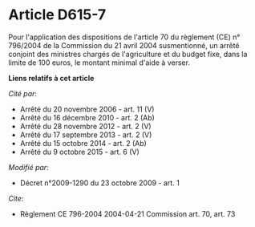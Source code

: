 # Article D615-7

Pour l'application des dispositions de l'article 70 du règlement (CE) n° 796/2004 de la Commission du 21 avril 2004
susmentionné, un arrêté conjoint des ministres chargés de l'agriculture et du budget fixe, dans la limite de 100 euros, le
montant minimal d'aide à verser.

**Liens relatifs à cet article**

_Cité par_:

  - Arrêté du 20 novembre 2006 - art. 11 (V)
  - Arrêté du 16 décembre 2010 - art. 2 (Ab)
  - Arrêté du 28 novembre 2012 - art. 2 (V)
  - Arrêté du 17 septembre 2013 - art. 2 (V)
  - Arrêté du 15 octobre 2014 - art. 2 (Ab)
  - Arrêté du 9 octobre 2015 - art. 6 (V)

_Modifié par_:

  - Décret n°2009-1290 du 23 octobre 2009 - art. 1

_Cite_:

  - Règlement CE 796-2004 2004-04-21 Commission art. 70, art. 73
